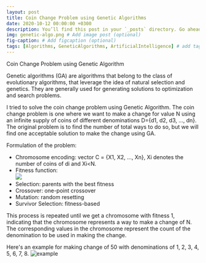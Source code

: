 ```yaml
---
layout: post
title: Coin Change Problem using Genetic Algorithms
date: 2020-10-12 00:00:00 +0300
description: You’ll find this post in your `_posts` directory. Go ahead and edit it and re-build the site to see your changes. # Add post description (optional)
img: genetic-algo.png # Add image post (optional)
fig-caption: # Add figcaption (optional)
tags: [Algorithms, GeneticAlgorithms, ArtificialIntelligence] # add tag
---
```


Coin Change Problem using Genetic Algorithm

Genetic algorithms (GA) are algorithms that belong to the class of evolutionary algorithms, that leverage the idea of natural selection and genetics. They are generally used for generating solutions to optimization and search problems.

I tried to solve the coin change problem using Genetic Algorithm. The coin change problem is one where we want to make a change for value N using an infinite supply of coins of different denominations D={d1, d2, d3, ..., dn}. The original problem is to find the number of total ways to do so, but we will find one acceptable solution to make the change using GA.

Formulation of the problem:

- Chromosome encoding: vector C = {X1, X2, ..., Xn}, Xi denotes the number of coins of di and Xi<N.
- Fitness function: <br> <img src="https://render.githubusercontent.com/render/math?math=\large{fitness = \frac{1}{1 %2B |X1*d1 %2B X2*d2 %2B X3*d3 %2B ... %2B Xn*dn - N|}}">
- Selection: parents with the best fitness
- Crossover: one-point crossover
- Mutation: random resetting
- Survivor Selection: fitness-based

This process is repeated until we get a chromosome with fitness 1, indicating that the chromosome represents a way to make a change of N. The corresponding values in the chromosome represent the count of the denomination to be used in making the change.

Here's an example for making change of 50 with denominations of 1, 2, 3, 4, 5, 6, 7, 8.
![example]({{site.baseurl}}/assets/img/coinchangega.gif)
